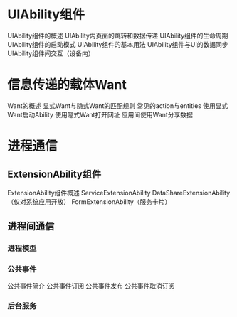 # UIAbility组件
UIAbility组件的概述
UIAbility内页面的跳转和数据传递
UIAbility组件的生命周期
UIAbility组件的启动模式
UIAbility组件的基本用法
UIAbility组件与UI的数据同步
UIAbility组件间交互（设备内）

# 信息传递的载体Want
Want的概述
显式Want与隐式Want的匹配规则
常见的action与entities
使用显式Want启动Ability
使用隐式Want打开网址
应用间使用Want分享数据

# 进程通信
## ExtensionAbility组件
ExtensionAbility组件概述
ServiceExtensionAbility
DataShareExtensionAbility（仅对系统应用开放）
FormExtensionAbility（服务卡片）

## 进程间通信
### 进程模型
### 公共事件
公共事件简介
公共事件订阅
公共事件发布
公共事件取消订阅
### 后台服务